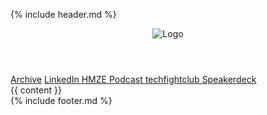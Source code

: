 {% include header.md %}
  <header>
    <div id=hero-image><img src="{{site.logo | relative_url}}" alt="Logo" /></div>
  </header>
  <section class="link-list">
    <a rel="me" href="/content">Archive</a>
    <a rel="me" href="https://www.linkedin.com/in/andreneubauer/" target="_blank">LinkedIn <i class="gg-external"></i></a>
    <a rel="me" href="https://hmze.io" target="_blank">HMZE Podcast <i class="gg-external"></i></a>
    <a rel="me" href="https://techfightclub.com" target="_blank">techfightclub <i class="gg-external"></i></a>
    <a rel="me" href="https://speakerdeck.com/devpg" target="_blank" >Speakerdeck <i class="gg-external"></i></a>
  </section>
  <section>
    {{ content }}
  </section>
{% include footer.md %}
